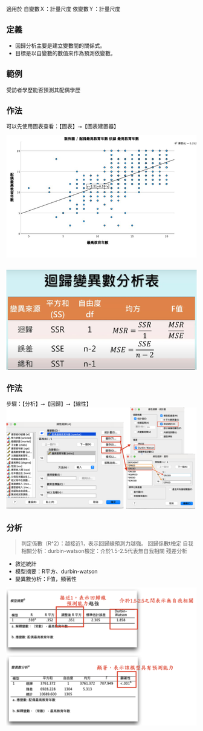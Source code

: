 適用於
自變數Ｘ：計量尺度
依變數Ｙ：計量尺度


## 定義
- 回歸分析主要是建立變數間的關係式。
- 目標是以自變數的數值來作為預測依變數。

## 範例
受訪者學歷能否預測其配偶學歷

## 作法
可以先使用圖表查看：【圖表】⭢【圖表建置器】

![upgit_20240508_1715156839.png](https://raw.githubusercontent.com/kcwc1029/obsidian-upgit-image/main/2024/05/upgit_20240508_1715156839.png)


##









![upgit_20240508_1715157110.png](https://raw.githubusercontent.com/kcwc1029/obsidian-upgit-image/main/2024/05/upgit_20240508_1715157110.png)






## 作法

步驟：【分析】⭢【回歸】⭢【線性】
![upgit_20240508_1715158182.png](https://raw.githubusercontent.com/kcwc1029/obsidian-upgit-image/main/2024/05/upgit_20240508_1715158182.png)

## 分析 
>  判定係數（R^2）：越接近1，表示回歸線預測力越強。
>  回歸係數t檢定
>  自我相關分析：durbin-watson檢定：介於1.5-2.5代表無自我相關
>  殘差分析
 
- 敘述統計
- 模型摘要：R平方、durbin-watson
- 變異數分析：F值，顯著性

![upgit_20240508_1715159083.png](https://raw.githubusercontent.com/kcwc1029/obsidian-upgit-image/main/2024/05/upgit_20240508_1715159083.png)




